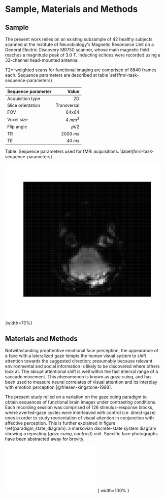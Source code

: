 # Sample, Materials and Methods

<!-- - MRI: attach notes from Concha's lectures in order to introduce MRI? -->
<!--    - image processing pipeline -->

## Sample

The present work relies on an existing subsample of 42 healthy
subjects scanned at the Institute of Neurobiology's Magnetic Resonance
Unit on a General Electric Discovery MR750 scanner, whose main
magnetic field reaches a magnitude peak of $3.0\;T$. Inducting echoes
were recorded using a 32-channel head-mounted antenna.

<!--    - age -->
<!--    - sex -->
<!--    - handedness? -->
<!--    - psychometric results -->

T2*-weighted scans for functional imaging are comprised of 8840 frames
each. Sequence parameters are described at table
\ref{fmri-task-sequence-parameters}.

| Sequence parameter | Value       |
|--------------------|------------:|
| Acquisition type   | 2D          |
| Slice orientation  | Transversal |
| FOV                | 64x64       |
| Voxel size         | $4\;mm^3$   |
| Flip angle         | $pi/2$      |
| TR                 | $2000\;ms$  |
| TE                 | $40\;ms$    |

Table: Sequence parameters used for fMRI
acquisitions. \label{fmri-task-sequence-parameters}

![Sample raw fMRI image from our dataset.](source/figures/sample-raw-image.svg){width=70%}

## Materials and Methods

Notwithstanding preattentive emotional face perception, the appearance
of a face with a lateralized gaze tempts the human visual system to
shift attention towards the suggested direction; presumably because
relevant environmental and social information is likely to be
discovered where others look at. The abrupt attentional shift is well
within the fast interval range of a saccade movement. This phenomenon
is known as _gaze cuing_, and has been used to measure neural
correlates of visual attention and its interplay with emotion
perception [@friesen-kingstone-1998].

The present study relied on a variation on the gaze cuing paradigm to
obtain sequences of functional brain images under contrasting
conditions. Each recording session was comprised of 126
stimulus-response blocks, where averted-gaze cycles were interleaved
with control (i.e. direct-gaze) ones in order to study reorientation
of visual attention in conjunction with affective perception. This
is further explained in figure \ref{paradigm_state_diagram}: a
markovian discrete-state system diagram showing a repeating
$\left<gaze\;cuing,\;contrast\right>$ unit. Specific face photographs
have been abstracted away for brevity.


![Gaze cuing paradigm. Nodes represent visual stimuli, their order of
presentation is indicated using arrows. Unless noted otherwise,
transition probability from a node is equally distributed among all
exit arrows. Participants were asked to attend for a target (asterisk)
and press a "left" or "right" button, depending on target position
relative to the face. The spectrum of tested expressions (neutral,
happy, disgusted) followed by either a gaze-congruent or
gaze-incongruent target was divided and counterbalanced in three
sequences, so as to keep the latter at reasonable durations. Colorful
arrows indicate combinations which were specific to a
sequence. \label{paradigm_state_diagram}](source/figures/paradigm_state_diagram.pdf){
width=100% }

<!-- mention anti-habituation procedures -->
<!-- design matrix. Block, event, mixed? -->
